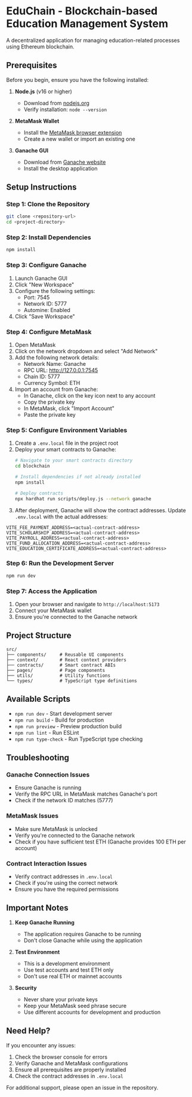 # EduChain - Blockchain-based Education Management System

A decentralized application for managing education-related processes using Ethereum blockchain.

## Prerequisites

Before you begin, ensure you have the following installed:

1. **Node.js** (v16 or higher)
   - Download from [nodejs.org](https://nodejs.org/)
   - Verify installation: `node --version`

2. **MetaMask Wallet**
   - Install the [MetaMask browser extension](https://metamask.io/download/)
   - Create a new wallet or import an existing one

3. **Ganache GUI**
   - Download from [Ganache website](https://trufflesuite.com/ganache/)
   - Install the desktop application

## Setup Instructions

### Step 1: Clone the Repository
```bash
git clone <repository-url>
cd <project-directory>
```

### Step 2: Install Dependencies
```bash
npm install
```

### Step 3: Configure Ganache
1. Launch Ganache GUI
2. Click "New Workspace"
3. Configure the following settings:
   - Port: 7545
   - Network ID: 5777
   - Automine: Enabled
4. Click "Save Workspace"

### Step 4: Configure MetaMask
1. Open MetaMask
2. Click on the network dropdown and select "Add Network"
3. Add the following network details:
   - Network Name: Ganache
   - RPC URL: http://127.0.0.1:7545
   - Chain ID: 5777
   - Currency Symbol: ETH
4. Import an account from Ganache:
   - In Ganache, click on the key icon next to any account
   - Copy the private key
   - In MetaMask, click "Import Account"
   - Paste the private key

### Step 5: Configure Environment Variables
1. Create a `.env.local` file in the project root
2. Deploy your smart contracts to Ganache:
   ```bash
   # Navigate to your smart contracts directory
   cd blockchain
   
   # Install dependencies if not already installed
   npm install
   
   # Deploy contracts
   npx hardhat run scripts/deploy.js --network ganache
   ```
3. After deployment, Ganache will show the contract addresses. Update `.env.local` with the actual addresses:
```env
VITE_FEE_PAYMENT_ADDRESS=<actual-contract-address>
VITE_SCHOLARSHIP_ADDRESS=<actual-contract-address>
VITE_PAYROLL_ADDRESS=<actual-contract-address>
VITE_FUND_ALLOCATION_ADDRESS=<actual-contract-address>
VITE_EDUCATION_CERTIFICATE_ADDRESS=<actual-contract-address>
```

### Step 6: Run the Development Server
```bash
npm run dev
```

### Step 7: Access the Application
1. Open your browser and navigate to `http://localhost:5173`
2. Connect your MetaMask wallet
3. Ensure you're connected to the Ganache network

## Project Structure

```
src/
├── components/     # Reusable UI components
├── context/        # React context providers
├── contracts/      # Smart contract ABIs
├── pages/          # Page components
├── utils/          # Utility functions
└── types/          # TypeScript type definitions
```

## Available Scripts

- `npm run dev` - Start development server
- `npm run build` - Build for production
- `npm run preview` - Preview production build
- `npm run lint` - Run ESLint
- `npm run type-check` - Run TypeScript type checking

## Troubleshooting

### Ganache Connection Issues
- Ensure Ganache is running
- Verify the RPC URL in MetaMask matches Ganache's port
- Check if the network ID matches (5777)

### MetaMask Issues
- Make sure MetaMask is unlocked
- Verify you're connected to the Ganache network
- Check if you have sufficient test ETH (Ganache provides 100 ETH per account)

### Contract Interaction Issues
- Verify contract addresses in `.env.local`
- Check if you're using the correct network
- Ensure you have the required permissions

## Important Notes

1. **Keep Ganache Running**
   - The application requires Ganache to be running
   - Don't close Ganache while using the application

2. **Test Environment**
   - This is a development environment
   - Use test accounts and test ETH only
   - Don't use real ETH or mainnet accounts

3. **Security**
   - Never share your private keys
   - Keep your MetaMask seed phrase secure
   - Use different accounts for development and production

## Need Help?

If you encounter any issues:
1. Check the browser console for errors
2. Verify Ganache and MetaMask configurations
3. Ensure all prerequisites are properly installed
4. Check the contract addresses in `.env.local`

For additional support, please open an issue in the repository. 